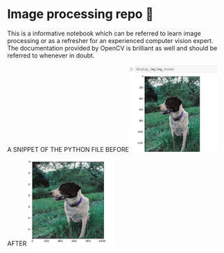# Image processing repo  💙

 This is a informative notebook which can be referred to learn image processing or as a refresher for an experienced computer vision expert. The documentation provided by OpenCV is brilliant as well and should be referred to whenever in doubt.

A SNIPPET OF THE PYTHON FILE
BEFORE 
<img height=200 width= 200 src="https://github.com/Prophet37/Image-processing-repo/blob/main/blur.PNG">

AFTER
<img height=200 width=200 src="https://github.com/Prophet37/Image-processing-repo/blob/main/removal.png">
